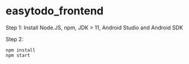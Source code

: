 # easytodo_frontend

Step 1: Install Node.JS, npm, JDK > 11, Android Studio and Android SDK

Step 2: 
```
npm install
npm start 
```
